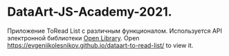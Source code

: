 # DataArt-JS-Academy-2021.
Приложение ToRead List с различным функционалом.
Используется API электронной библиотеки [Open Library](https://openlibrary.org/).
Open https://evgeniikolesnikov.github.io/dataart-to-read-list/ to view it.